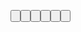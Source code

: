 <Button
    android:id="@+id/button_find"
    android:layout_width="wrap_content"
    android:layout_height="wrap_content"
    android:text="@string/find" />

<Button
    android:id="@+id/button_ok"
    android:layout_width="wrap_content"
    android:layout_height="wrap_content"
    android:text="@string/ok" />

<Button
    android:id="@+id/button_login"
    android:layout_width="wrap_content"
    android:layout_height="wrap_content"
    android:text="@string/login" />

<Button
    android:id="@+id/button_register"
    android:layout_width="wrap_content"
    android:layout_height="wrap_content"
    android:text="@string/register" />

<Button
    android:id="@+id/button_search"
    android:layout_width="wrap_content"
    android:layout_height="wrap_content"
    android:text="@string/search" />

<Button
    android:id="@+id/button_enter"
    android:layout_width="wrap_content"
    android:layout_height="wrap_content"
    android:text="@string/enter" />
